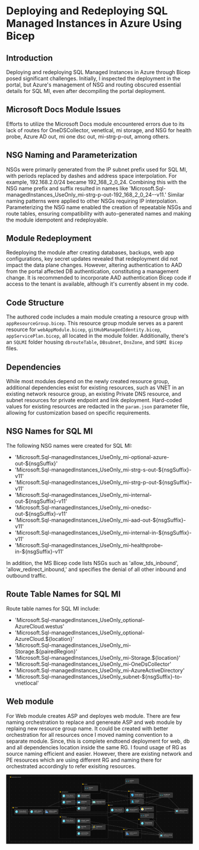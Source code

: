 # Deploying and Redeploying SQL Managed Instances in Azure Using Bicep

## Introduction
Deploying and redeploying SQL Managed Instances in Azure through Bicep posed significant challenges. Initially, I inspected the deployment in the portal, but Azure's management of NSG and routing obscured essential details for SQL MI, even after decompiling the portal deployment.

## Microsoft Docs Module Issues
Efforts to utilize the Microsoft Docs module encountered errors due to its lack of routes for OneDSCollector, venetlcal, mi storage, and NSG for health probe, Azure AD out, mi one dsc out, mi-strg-p-out, among others.

## NSG Naming and Parameterization
NSGs were primarily generated from the IP subnet prefix used for SQL MI, with periods replaced by dashes and address space interpolation. For example, 192.168.2.0/24 became 192_168_2_0_24. Combining this with the NSG name prefix and suffix resulted in names like 'Microsoft.Sql-managedInstances_UseOnly_mi-strg-p-out-192_168_2_0_24--v11.' Similar naming patterns were applied to other NSGs requiring IP interpolation. Parameterizing the NSG name enabled the creation of repeatable NSGs and route tables, ensuring compatibility with auto-generated names and making the module idempotent and redeployable.

## Module Redeployment
Redeploying the module after creating databases, backups, web app configurations, key secret updates revealed that redeployment did not impact the data plane changes. However, altering authentication to AAD from the portal affected DB authentication, constituting a management change. It is recommended to incorporate AAD authentication Bicep code if access to the tenant is available, although it's currently absent in my code.

## Code Structure
The authored code includes a main module creating a resource group with `appResourceGroup.bicep`. This resource group module serves as a parent resource for `webAppModule.bicep`, `gitHubManagedIdentity.bicep`, `appServicePlan.bicep`, all located in the module folder. Additionally, there's an `SQLMI` folder housing `dbrouteTable`, `DBsubnet`, `DnsZone`, and `SQMI Bicep` files.

## Dependencies
While most modules depend on the newly created resource group, additional dependencies exist for existing resources, such as VNET in an existing network resource group, an existing Private DNS resource, and subnet resources for private endpoint and link deployment. Hard-coded values for existing resources are redacted in the `param.json` parameter file, allowing for customization based on specific requirements.

## NSG Names for SQL MI
The following NSG names were created for SQL MI:

- 'Microsoft.Sql-managedInstances_UseOnly_mi-optional-azure-out-${nsgSuffix}'
- 'Microsoft.Sql-managedInstances_UseOnly_mi-strg-s-out-${nsgSuffix}-v11'
- 'Microsoft.Sql-managedInstances_UseOnly_mi-strg-p-out-${nsgSuffix}-v11'
- 'Microsoft.Sql-managedInstances_UseOnly_mi-internal-out-${nsgSuffix}-v11'
- 'Microsoft.Sql-managedInstances_UseOnly_mi-onedsc-out-${nsgSuffix}-v11'
- 'Microsoft.Sql-managedInstances_UseOnly_mi-aad-out-${nsgSuffix}-v11'
- 'Microsoft.Sql-managedInstances_UseOnly_mi-internal-in-${nsgSuffix}-v11'
- 'Microsoft.Sql-managedInstances_UseOnly_mi-healthprobe-in-${nsgSuffix}-v11'

In addition, the MS Bicep code lists NSGs such as 'allow_tds_inbound', 'allow_redirect_inbound,' and specifies the denial of all other inbound and outbound traffic.

## Route Table Names for SQL MI
Route table names for SQL MI include:

- 'Microsoft.Sql-managedInstances_UseOnly_optional-AzureCloud.westus'
- 'Microsoft.Sql-managedInstances_UseOnly_optional-AzureCloud.${location}'
- 'Microsoft.Sql-managedInstances_UseOnly_mi-Storage.${pairedRegion}'
- 'Microsoft.Sql-managedInstances_UseOnly_mi-Storage.${location}'
- 'Microsoft.Sql-managedInstances_UseOnly_mi-OneDsCollector'
- 'Microsoft.Sql-managedInstances_UseOnly_mi-AzureActiveDirectory'
- 'Microsoft.Sql-managedInstances_UseOnly_subnet-${nsgSuffix}-to-vnetlocal'

## Web module
For Web module creates ASP and deployes web module. There are few naming orchestration to replace and genereate ASP and web module by replaing new resource group name. It could be created with better orchestration for all resources once I moved naming convention to a separate module. Since, this is complete endtoend deployment for web, db and all dependencies location inside the same RG. I found usage of RG as source naming efficient and easier. However, there are existing network and PE resources which are using different RG and naming there for orchestrated accordingly to refer exisiting resources.

![Alt text](image.png)